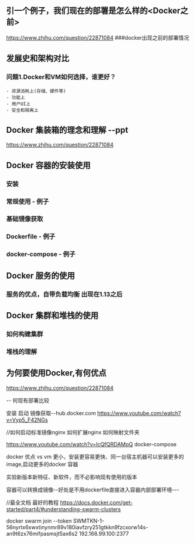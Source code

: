 <!-- toc -->

## 引一个例子，我们现在的部署是怎么样的<Docker之前>
https://www.zhihu.com/question/22871084 ###docker出现之前的部署情况

## 发展史和架构对比
### 问题1.Docker和VM如何选择，谁更好？
    - 资源消耗上(存储、硬件等)
    - 功能上
    - 用户UI上
    - 安全和隔离上

## Docker 集装箱的理念和理解 --ppt
https://www.zhihu.com/question/22871084

## Docker 容器的安装使用

### 安装
### 常规使用 - 例子
### 基础镜像获取
### Dockerfile - 例子
### docker-compose - 例子

## Docker 服务的使用
### 服务的优点，自带负载均衡 出现在1.13之后

## Docker 集群和堆栈的使用
### 如何构建集群
### 堆栈的理解


## 为何要使用Docker,有何优点

https://www.zhihu.com/question/22871084


-- 何现有部署比较

安装
启动
镜像获取--hub.docker.com
https://www.youtube.com/watch?v=Vyp5_F42NGs

//如何启动标准镜像nginx 如何扩展nginx  如何映射文件夹



https://www.youtube.com/watch?v=lcQfQRDAMpQ
docker-compose


docker 优点
vs vm 更小，安装更容易更快、同一台宿主机器可以安装更多的image,启动更多的docker 容器

实验新版本新特征、新软件，而不必影响现有使用的版本

容器可以转换成镜像--好处是不用dockerfile直接进入容器内部部署环境---



//最全文档 最好的教程
https://docs.docker.com/get-started/part4/#understanding-swarm-clusters

docker swarm join --token SWMTKN-1-56nyrtx6xwxtinynmr89v180iavfzry251gtkkn9fzcxorw14s-an9t6zx76mifpasmsjt5ax6s2 192.168.99.100:2377
